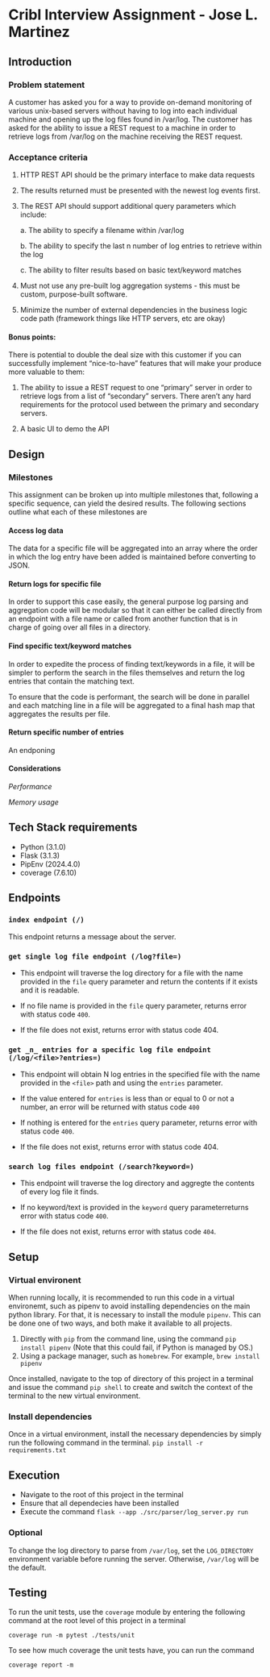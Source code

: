 # Cribl Interview Assignment - Jose L. Martinez

## Introduction

### Problem statement

A customer has asked you for a way to provide on-demand monitoring of various unix-based servers without having to log into each individual machine and opening up the log files found in /var/log. The customer has asked for the ability to issue a REST request to a machine in order to retrieve logs from /var/log on the machine receiving the REST request.

### Acceptance criteria

1. HTTP REST API should be the primary interface to make data requests

2. The results returned must be presented with the newest log events first.

3. The REST API should support additional query parameters which include:

    a. The ability to specify a filename within /var/log

    b. The ability to specify the last n number of log entries to retrieve within the log

    c. The ability to filter results based on basic text/keyword matches
  
4. Must not use any pre-built log aggregation systems - this must be custom, purpose-built software.

5. Minimize the number of external dependencies in the business logic code path (framework things like HTTP servers, etc are okay)

#### Bonus points:
There is potential to double the deal size with this customer if you can successfully implement “nice-to-have” features that will make your produce more valuable to them:

1. The ability to issue a REST request to one “primary” server in order to retrieve logs from a list of “secondary” servers. There aren’t any hard requirements for the protocol used between the primary and secondary servers.

2. A basic UI to demo the API

## Design 

### Milestones

This assignment can be broken up into multiple milestones that, following a specific sequence, can yield the desired results. The following sections outline what each of these milestones are  

#### Access log data
The data for a specific file will be aggregated into an array where the order in which the log entry have been added is maintained before converting to JSON. 

#### Return logs for specific file
In order to support this case easily, the general purpose log parsing and aggregation code will be modular so that it can either be called directly from an endpoint with a file name or called from another function that is in charge of going over all files in a directory. 

#### Find specific text/keyword matches
In order to expedite the process of finding text/keywords in a file, it will be simpler to perform the search in the files themselves and return the log entries that contain the matching text. 

To ensure that the code is performant, the search will be done in parallel and each matching line in a file will be aggregated to a final hash map that aggregates the results per file.

#### Return specific number of entries 
An endponing 


#### Considerations 

 *Performance*


 *Memory usage*

## Tech Stack requirements
- Python (3.1.0)
- Flask (3.1.3)
- PipEnv (2024.4.0)
- coverage (7.6.10)

## Endpoints
### `index endpoint (/)`
This endpoint returns a message about the server. 

### `get single log file endpoint (/log?file=)`
- This endpoint will traverse the log directory for a file with the name provided in the `file` query parameter and return the contents if it exists and it is readable. 

- If no file name is provided in the `file` query parameter, returns error with status code `400`.
- If the file does not exist, returns error with status code 404.

### `get _n_ entries for a specific log file endpoint (/log/<file>?entries=)`
- This endpoint will obtain N log entries in the specified file with the name provided in the `<file>` path and using the `entries` parameter.

- If the value entered for `entries` is less than or equal to 0 or not a number, an error will be returned with status code `400`
- If nothing is entered for the `entries` query parameter, returns error with status code `400`.
- If the file does not exist, returns error with status code 404.

### `search log files endpoint (/search?keyword=)`
- This endpoint will traverse the log directory and aggregte the contents of every log file it finds. 

- If no keyword/text is provided in the `keyword` query parameterreturns error with status code `400`.
- If the file does not exist, returns error with status code `404`.

## Setup 
### Virtual environent
When running locally, it is recommended to run this code in a virtual environemt, such as pipenv to avoid installing dependencies on the main python library. For that, it is necessary to install the module `pipenv`. This can be done one of two ways, and both make it available to all projects.

1. Directly with `pip` from the command line, using the command `pip install pipenv` (Note that this could fail, if Python is managed by OS.)
2. Using a package manager, such as `homebrew`. For example, `brew install pipenv`

Once installed, navigate to the top of directory of this project in a terminal and issue the command `pip shell` to create and switch the context of the terminal to the new virtual environment. 

### Install dependencies
Once in a virtual environment, install the necessary dependencies by simply run the following command in the terminal. 
`pip install -r requirements.txt`

## Execution
- Navigate to the root of this project in the terminal
- Ensure that all dependecies have been installed
- Execute the command `flask --app ./src/parser/log_server.py run`

### Optional
To change the log directory to parse from `/var/log`, set the `LOG_DIRECTORY` environment variable before running the server. Otherwise, `/var/log` will be the default. 

## Testing

To run the unit tests, use the `coverage` module by entering the following command at the root level of this project in a terminal

`coverage run -m pytest ./tests/unit`

To see how much coverage the unit tests have, you can run the command

`coverage report -m`
